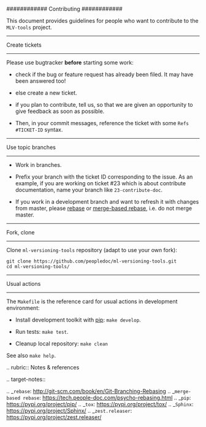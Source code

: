 ############
Contributing
############

This document provides guidelines for people who want to contribute to the
`MLV-tools` project.


**************
Create tickets
**************

Please use bugtracker **before** starting some work:

* check if the bug or feature request has already been filed. It may have been
  answered too!

* else create a new ticket.

* if you plan to contribute, tell us, so that we are given an opportunity to
  give feedback as soon as possible.

* Then, in your commit messages, reference the ticket with some
  ``Refs #TICKET-ID`` syntax.


******************
Use topic branches
******************

* Work in branches.

* Prefix your branch with the ticket ID corresponding to the issue. As an
  example, if you are working on ticket #23 which is about contribute
  documentation, name your branch like ``23-contribute-doc``.

* If you work in a development branch and want to refresh it with changes from
  master, please [rebase](http://git-scm.com/book/en/Git-Branching-Rebasing) or 
  [merge-based rebase](https://tech.people-doc.com/psycho-rebasing.html), i.e. do not merge master.


***********
Fork, clone
***********

Clone `ml-versioning-tools` repository (adapt to use your own fork):


    git clone https://github.com/peopledoc/ml-versioning-tools.git
    cd ml-versioning-tools/


*************
Usual actions
*************

The `Makefile` is the reference card for usual actions in development
environment:

* Install development toolkit with [pip](https://pypi.org/project/pip/): ``make develop``.

* Run tests: ``make test``.

* Cleanup local repository: ``make clean``

See also ``make help``.


.. rubric:: Notes & references

.. target-notes::

.. _`rebase`: http://git-scm.com/book/en/Git-Branching-Rebasing
.. _`merge-based rebase`: https://tech.people-doc.com/psycho-rebasing.html
.. _`pip`: https://pypi.org/project/pip/
.. _`tox`: https://pypi.org/project/tox/
.. _`Sphinx`: https://pypi.org/project/Sphinx/
.. _`zest.releaser`: https://pypi.org/project/zest.releaser/
